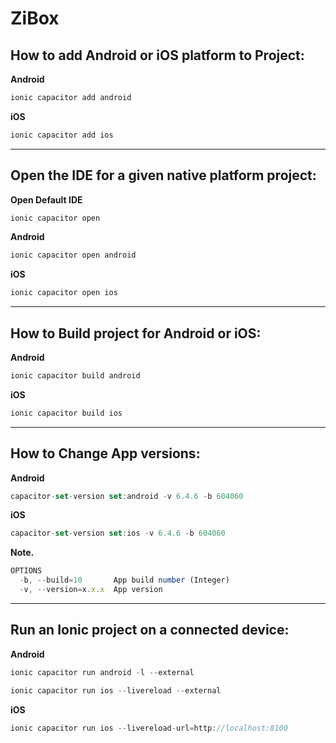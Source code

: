 # ZiBox
## How to add Android or iOS platform to Project:
**Android**
```javascript
ionic capacitor add android
```
**iOS**
```javascript
ionic capacitor add ios
```
----------
## Open the IDE for a given native platform project:
**Open Default IDE**
```javascript
ionic capacitor open
```
**Android**
```javascript
ionic capacitor open android
```
**iOS**
```javascript
ionic capacitor open ios
```
----------
## How to Build project for Android or iOS:
**Android**
```javascript
ionic capacitor build android
```
**iOS**
```javascript
ionic capacitor build ios
```
----------
## How to Change App versions:
**Android**
```javascript
capacitor-set-version set:android -v 6.4.6 -b 604060
```
**iOS**
```javascript
capacitor-set-version set:ios -v 6.4.6 -b 604060
```
**Note.**
```javascript
OPTIONS
  -b, --build=10       App build number (Integer)
  -v, --version=x.x.x  App version
```
----------
## Run an Ionic project on a connected device:
**Android**
```javascript
ionic capacitor run android -l --external
```
```javascript
ionic capacitor run ios --livereload --external
```
**iOS**
```javascript
ionic capacitor run ios --livereload-url=http://localhost:8100
```
